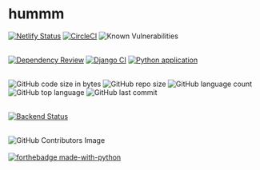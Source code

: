 # hummm

[![Netlify Status](https://api.netlify.com/api/v1/badges/39b578bb-c060-4593-88fe-ae3d103ace31/deploy-status)](https://app.netlify.com/sites/hummbiotech/deploys)
[![CircleCI](https://dl.circleci.com/status-badge/img/gh/udiram/humm/tree/backend-release.svg?style=svg)](https://dl.circleci.com/status-badge/redirect/gh/udiram/humm/tree/backend-release)
![Known Vulnerabilities](https://snyk.io/test/github/udiram/humm/badge.svg)
<br />
<br />

[![Dependency Review](https://github.com/udiram/humm/actions/workflows/dependency-review.yml/badge.svg)](https://github.com/udiram/humm/actions/workflows/dependency-review.yml)
[![Django CI](https://github.com/udiram/humm/actions/workflows/django.yml/badge.svg)](https://github.com/udiram/humm/actions/workflows/django.yml)
[![Python application](https://github.com/udiram/humm/actions/workflows/python-app.yml/badge.svg)](https://github.com/udiram/humm/actions/workflows/python-app.yml)
<br />
<br />

![GitHub code size in bytes](https://img.shields.io/github/languages/code-size/udiram/humm)
![GitHub repo size](https://img.shields.io/github/repo-size/udiram/humm?style=plastic)
![GitHub language count](https://img.shields.io/github/languages/count/udiram/humm?style=plastic)
![GitHub top language](https://img.shields.io/github/languages/top/udiram/humm?style=plastic)
![GitHub last commit](https://img.shields.io/github/last-commit/udiram/humm?color=red&style=plastic)
<br />
<br />

[![Backend Status](https://img.shields.io/website-up-down-green-red/http/shields.io.svg)](https://humm-biotech.herokuapp.com/)
<br />
<br />

![GitHub Contributors Image](https://contrib.rocks/image?repo=udiram/humm)
<br />
<br />
[![forthebadge made-with-python](http://ForTheBadge.com/images/badges/made-with-python.svg)](https://www.python.org/)

